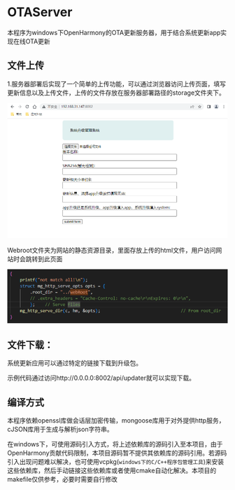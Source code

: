 # OTAServer

本程序为windows下OpenHarmony的OTA更新服务器，用于结合系统更新app实现在线OTA更新

## 文件上传

1.服务器部署后实现了一个简单的上传功能，可以通过浏览器访问上传页面，填写更新信息以及上传文件，上传的文件存放在服务器部署路径的storage文件夹下。

![p1](figure\p1.png)

Webroot文件夹为网站的静态资源目录，里面存放上传的html文件，用户访问网站时会跳转到此页面

![p2](figure\p2.png)

## 文件下载：

系统更新应用可以通过特定的链接下载到升级包。

示例代码通过访问http://0.0.0.0:8002/api/updater就可以实现下载。

## 编译方式
本程序依赖openssl库做会话层加密传输，mongoose库用于对外提供http服务，cJSON库用于生成与解析json字符串。


在windows下，可使用源码引入方式，将上述依赖库的源码引入至本项目，由于OpenHarmony贡献代码限制，本项目源码暂不提供其依赖库的源码引用。若源码引入出现问题难以解决，也可使用vcpkg(`windows下的C/C++程序包管理工具`)来安装这些依赖库，然后手动链接这些依赖库或者使用cmake自动化解决。本项目的makefile仅供参考，必要时需要自行修改
